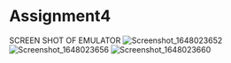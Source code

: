 # Assignment4
SCREEN SHOT OF EMULATOR
![Screenshot_1648023652](https://user-images.githubusercontent.com/101142514/159654952-2d698af4-745c-4b98-b2f0-e44308045c89.png)
![Screenshot_1648023656](https://user-images.githubusercontent.com/101142514/159654966-23eea8e8-b159-42c4-a87f-ced9248c32b8.png)
![Screenshot_1648023660](https://user-images.githubusercontent.com/101142514/159654981-4bf7f973-1fd1-4316-9b9b-0890a9598cbb.png)

